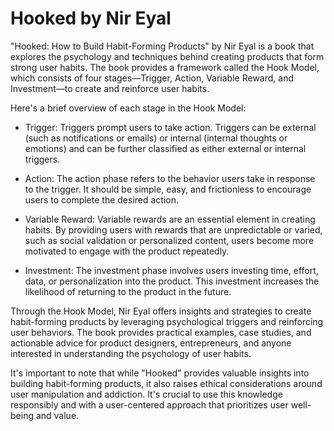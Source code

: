 # Hooked by Nir Eyal

"Hooked: How to Build Habit-Forming Products" by Nir Eyal is a book that explores the psychology and techniques behind creating products that form strong user habits. The book provides a framework called the Hook Model, which consists of four stages—Trigger, Action, Variable Reward, and Investment—to create and reinforce user habits.

Here's a brief overview of each stage in the Hook Model:

* Trigger: Triggers prompt users to take action. Triggers can be external (such as notifications or emails) or internal (internal thoughts or emotions) and can be further classified as either external or internal triggers.

* Action: The action phase refers to the behavior users take in response to the trigger. It should be simple, easy, and frictionless to encourage users to complete the desired action.

* Variable Reward: Variable rewards are an essential element in creating habits. By providing users with rewards that are unpredictable or varied, such as social validation or personalized content, users become more motivated to engage with the product repeatedly.

* Investment: The investment phase involves users investing time, effort, data, or personalization into the product. This investment increases the likelihood of returning to the product in the future.

Through the Hook Model, Nir Eyal offers insights and strategies to create habit-forming products by leveraging psychological triggers and reinforcing user behaviors. The book provides practical examples, case studies, and actionable advice for product designers, entrepreneurs, and anyone interested in understanding the psychology of user habits.

It's important to note that while "Hooked" provides valuable insights into building habit-forming products, it also raises ethical considerations around user manipulation and addiction. It's crucial to use this knowledge responsibly and with a user-centered approach that prioritizes user well-being and value.